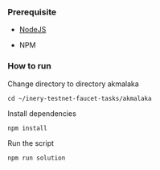 ### Prerequisite

- [NodeJS](https://nodejs.org/en/)

- NPM



### How to run

Change directory to directory akmalaka

```shell
cd ~/inery-testnet-faucet-tasks/akmalaka
```


Install dependencies

```shell
npm install
```



Run the script

```
npm run solution
```

